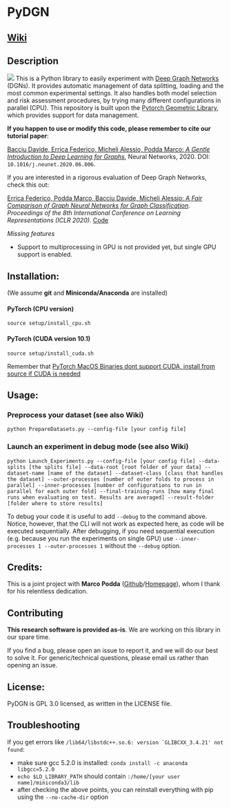 # PyDGN

## [Wiki](https://github.com/diningphil/PyDGN/wiki)

## Description
![](https://github.com/diningphil/PyDGN/blob/master/images/pydgn-logo.png)
This is a Python library to easily experiment with [Deep Graph Networks](https://arxiv.org/abs/1912.12693) (DGNs). It provides automatic management of data splitting, loading and the most common experimental settings. It also handles both model selection and risk assessment procedures, by trying many different configurations in parallel (CPU).
This repository is built upon the [Pytorch Geometric Library](https://pytorch-geometric.readthedocs.io/en/latest/), which provides support for data management.

**If you happen to use or modify this code, please remember to cite our tutorial paper**:

[Bacciu Davide, Errica Federico, Micheli Alessio, Podda Marco: *A Gentle Introduction to Deep Learning for Graphs*](https://arxiv.org/abs/1912.12693), Neural Networks, 2020. DOI: `10.1016/j.neunet.2020.06.006`.

If you are interested in a rigorous evaluation of Deep Graph Networks, check this out:

[Errica Federico, Podda Marco, Bacciu Davide, Micheli Alessio: *A Fair Comparison of Graph Neural Networks for Graph Classification*](https://openreview.net/pdf?id=HygDF6NFPB). *Proceedings of the 8th International Conference on Learning Representations (ICLR 2020).* [Code](https://github.com/diningphil/gnn-comparison)

*Missing features*
- Support to multiprocessing in GPU is not provided yet, but single GPU support is enabled.

## Installation:
(We assume **git** and **Miniconda/Anaconda** are installed)

#### PyTorch (CPU version) 

    source setup/install_cpu.sh

#### PyTorch (CUDA version 10.1) 

    source setup/install_cuda.sh
     
Remember that [PyTorch MacOS Binaries dont support CUDA, install from source if CUDA is needed](https://pytorch.org/get-started/locally/)

## Usage:

### Preprocess your dataset (see also Wiki)
    python PrepareDatasets.py --config-file [your config file]

### Launch an experiment in debug mode (see also Wiki)
    python Launch_Experiments.py --config-file [your config file] --data-splits [the splits file] --data-root [root folder of your data] --dataset-name [name of the dataset] --dataset-class [class that handles the dataset] --outer-processes [number of outer folds to process in parallel] --inner-processes [number of configurations to run in parallel for each outer fold] --final-training-runs [how many final runs when evaluating on test. Results are averaged] --result-folder [folder where to store results]
    
To debug your code it is useful to add `--debug` to the command above. Notice, however, that the CLI will not work as expected here, as code will be executed sequentially. After debugging, if you need sequential execution (e.g. because you run the experiments on single GPU) use `--inner-processes 1 --outer-processes 1` without the `--debug` option.  

## Credits:
This is a joint project with **Marco Podda** ([Github](https://github.com/marcopodda)/[Homepage](https://sites.google.com/view/marcopodda/home)), whom I thank for his relentless dedication.

## Contributing
**This research software is provided as-is**. We are working on this library in our spare time. 

If you find a bug, please open an issue to report it, and we will do our best to solve it. For generic/technical questions, please email us rather than opening an issue.

## License:
PyDGN is GPL 3.0 licensed, as written in the LICENSE file.

## Troubleshooting

If you get errors like ``/lib64/libstdc++.so.6: version `GLIBCXX_3.4.21' not found``:
* make sure gcc 5.2.0 is installed: ``conda install -c anaconda libgcc=5.2.0``
* ``echo $LD_LIBRARY_PATH`` should contain ``:/home/[your user name]/miniconda3/lib``
* after checking the above points, you can reinstall everything with pip using the ``--no-cache-dir`` option

